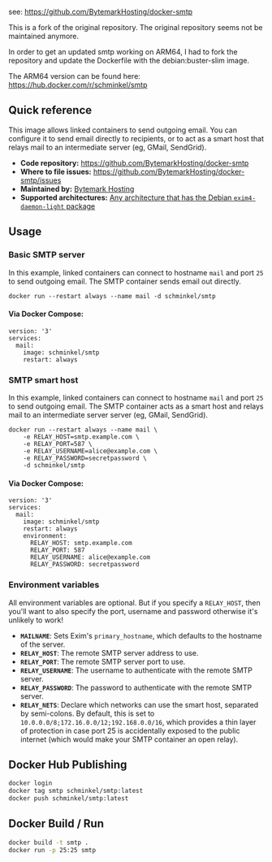 see: https://github.com/BytemarkHosting/docker-smtp

This is a fork of the original repository. The original repository seems not be maintained anymore.

In order to get an updated smtp working on ARM64, I had to fork the repository and update the Dockerfile with the debian:buster-slim image.

The ARM64 version can be found here: https://hub.docker.com/r/schminkel/smtp

## Quick reference

This image allows linked containers to send outgoing email. You can configure
it to send email directly to recipients, or to act as a smart host that relays
mail to an intermediate server (eg, GMail, SendGrid).

- **Code repository:**
  https://github.com/BytemarkHosting/docker-smtp
- **Where to file issues:**
  https://github.com/BytemarkHosting/docker-smtp/issues
- **Maintained by:**
  [Bytemark Hosting](https://www.bytemark.co.uk)
- **Supported architectures:**
  [Any architecture that has the Debian `exim4-daemon-light` package](https://packages.debian.org/stretch/exim4-daemon-light)

## Usage

### Basic SMTP server

In this example, linked containers can connect to hostname `mail` and port `25`
to send outgoing email. The SMTP container sends email out directly.

```
docker run --restart always --name mail -d schminkel/smtp

```

#### Via Docker Compose:

```
version: '3'
services:
  mail:
    image: schminkel/smtp
    restart: always

```

### SMTP smart host

In this example, linked containers can connect to hostname `mail` and port `25`
to send outgoing email. The SMTP container acts as a smart host and relays mail
to an intermediate server server (eg, GMail, SendGrid).

```
docker run --restart always --name mail \
    -e RELAY_HOST=smtp.example.com \
    -e RELAY_PORT=587 \
    -e RELAY_USERNAME=alice@example.com \
    -e RELAY_PASSWORD=secretpassword \
    -d schminkel/smtp

```

#### Via Docker Compose:

```
version: '3'
services:
  mail:
    image: schminkel/smtp
    restart: always
    environment:
      RELAY_HOST: smtp.example.com
      RELAY_PORT: 587
      RELAY_USERNAME: alice@example.com
      RELAY_PASSWORD: secretpassword

```

### Environment variables

All environment variables are optional. But if you specify a `RELAY_HOST`, then
you'll want to also specify the port, username and password otherwise it's
unlikely to work!

- **`MAILNAME`**: Sets Exim's `primary_hostname`, which defaults to the
  hostname of the server.
- **`RELAY_HOST`**: The remote SMTP server address to use.
- **`RELAY_PORT`**: The remote SMTP server port to use.
- **`RELAY_USERNAME`**: The username to authenticate with the remote SMTP
  server.
- **`RELAY_PASSWORD`**: The password to authenticate with the remote SMTP
  server.
- **`RELAY_NETS`**: Declare which networks can use the smart host, separated by
  semi-colons. By default, this is set to
  `10.0.0.0/8;172.16.0.0/12;192.168.0.0/16`, which provides a thin layer of
  protection in case port 25 is accidentally exposed to the public internet
  (which would make your SMTP container an open relay).

## Docker Hub Publishing

```bash
docker login
docker tag smtp schminkel/smtp:latest
docker push schminkel/smtp:latest
```

## Docker Build / Run

```bash
docker build -t smtp .
docker run -p 25:25 smtp
```

